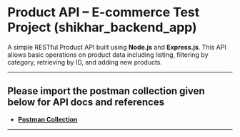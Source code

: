 # Product API – E-commerce Test Project (shikhar_backend_app)

A simple RESTful Product API built using **Node.js** and **Express.js**. This API allows basic operations on product data including listing, filtering by category, retrieving by ID, and adding new products.

---

## Please import the postman collection given below for API docs and references

- **[Postman Collection](https://github.com/shikharbhatnagar/hustler-tests/blob/main/shikhar_backend_app/Hustler%20Test%20Backend%20API.postman_collection.json)**

---

